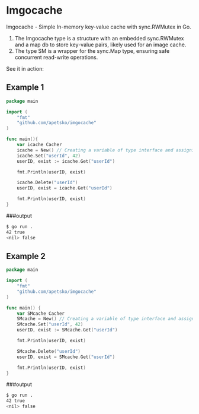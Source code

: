 # Imgocache
Imgocache - Simple In-memory key-value cache with sync.RWMutex in Go.

1) The Imgocache type is a structure with an embedded sync.RWMutex and a map db to store key-value pairs, likely used for an image cache.
2) The type SM is a wrapper for the sync.Map type, ensuring safe concurrent read-write operations.

See it in action:

## Example 1

```go
package main

import (
	"fmt"
	"github.com/apetsko/imgocache"
)

func main(){
	var icache Cacher
	icache = New() // Creating a variable of type interface and assigning it a value of type Imgocache
	icache.Set("userId", 42)
	userID, exist := icache.Get("userId")

	fmt.Println(userID, exist)

	icache.Delete("userId")
	userID, exist = icache.Get("userId")

	fmt.Println(userID, exist)
}
```
###output
```bash
$ go run .
42 true
<nil> false
```

## Example 2

```go
package main

import (
	"fmt"
	"github.com/apetsko/imgocache"
)

func main() {
	var SMcache Cacher
	SMcache = New() // Creating a variable of type interface and assigning it a value of type SM
	SMcache.Set("userId", 42)
	userID, exist := SMcache.Get("userId")

	fmt.Println(userID, exist)

	SMcache.Delete("userId")
	userID, exist = SMcache.Get("userId")

	fmt.Println(userID, exist)
}
```
###output
```bash
$ go run .
42 true
<nil> false
```